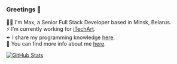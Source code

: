 ### Greetings 👋

🧙‍♂️ I'm Max, a Senior Full Stack Developer based in Minsk, Belarus.  
⚡ I’m currently working for [iTechArt](https://www.itechart.com/).  
✒ I share my programming knowledge [here](https://github.com/Max-Starling/Notes).  
🔭 You can find more info about me [here](https://max-starling-cv.web.app/).

[![GitHub Stats](https://github-readme-stats.vercel.app/api?username=Max-Starling&show_icons=true&include_all_commits=true&count_private=true&theme=discord_old_blurple&hide=contribs&custom_title=Max-Starling%27s%20GitHub%20Stats)](https://github.com/Max-Starling)

<!-- [![Top Langs](https://github-readme-stats.vercel.app/api/top-langs/?username=Max-Starling&layout=compact)](https://github.com/anuraghazra/github-readme-stats) -->

<!--  and my experience, my skills -->
<!-- 👯 Open for contributing. -->
<!--
**Max-Starling/Max-Starling** is a ✨ _special_ ✨ repository because its `README.md` (this file) appears on your GitHub profile.

Here are some ideas to get you started:

- 🔭 I’m currently working on ...
- 🌱 I’m currently learning ...
- 👯 I’m looking to collaborate on ...
- 🤔 I’m looking for help with ...
- 💬 Ask me about ...
- 📫 How to reach me: ...
- 😄 Pronouns: ...
- ⚡ Fun fact: ...
-->
